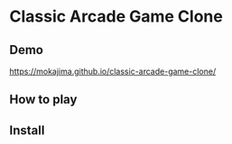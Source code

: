 # Classic Arcade Game Clone

## Demo

https://mokajima.github.io/classic-arcade-game-clone/

## How to play

## Install
